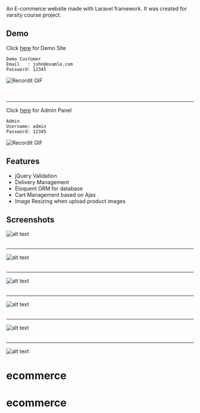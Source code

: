 
An E-commerce website made with Laravel framework. It was created for varsity course project.

## Demo ##
Click [here](https://laravel-ecommerce-eshop.herokuapp.com/) for Demo Site <br />
```
Demo Customer
Email   : john@examle.com
Password: 12345
```
![Recordit GIF](https://raw.githubusercontent.com/arifszn/laravel-project-eshop/main/resources/assets/screenshots/1.gif)
<br /> 
<br />
<br />
***
Click [here](https://laravel-ecommerce-eshop.herokuapp.com/admin) for Admin Panel <br />
```
Admin
Username: admin
Password: 12345
```
![Recordit GIF](https://raw.githubusercontent.com/arifszn/laravel-project-eshop/main/resources/assets/screenshots/2.gif)
<br />


## Features ##
- jQuery Validation
- Delivery Management
- Eloquent ORM for database
- Cart Management based on Ajax
- Image Resizing when upload product images

## Screenshots ##
![alt text](https://raw.githubusercontent.com/arifszn/laravel-project-eshop/main/resources/assets/screenshots/3.png)
<br />
<br />

***

![alt text](https://raw.githubusercontent.com/arifszn/laravel-project-eshop/main/resources/assets/screenshots/4.png)
<br />
<br />

***

![alt text](https://raw.githubusercontent.com/arifszn/laravel-project-eshop/main/resources/assets/screenshots/5.png)
<br />
<br />

***

![alt text](https://raw.githubusercontent.com/arifszn/laravel-project-eshop/main/resources/assets/screenshots/6.png)
<br />
<br />

***

![alt text](https://raw.githubusercontent.com/arifszn/laravel-project-eshop/main/resources/assets/screenshots/7.png)
<br />
<br />

***

![alt text](https://raw.githubusercontent.com/arifszn/laravel-project-eshop/main/resources/assets/screenshots/8.png)

# ecommerce
# ecommerce
